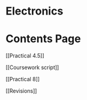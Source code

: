 # Electronics

# Contents Page

[[Practical 4.5]]

[[Coursework script]]

[[Practical 8]]

[[Revisions]]